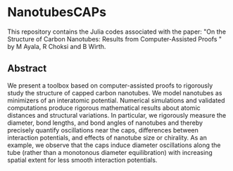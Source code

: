 # NanotubesCAPs

This repository contains the Julia codes associated with the paper: "On the Structure of Carbon Nanotubes: 
Results from Computer-Assisted Proofs " by M Ayala, R Choksi and B Wirth.

<!-- [🔗 arXiv:2503.04701](https://arxiv.org/abs/2503.04701)   -->

## Abstract
We present a toolbox based on computer-assisted proofs to rigorously study the structure of capped carbon nanotubes. We model nanotubes as minimizers of an interatomic potential. 
Numerical simulations and validated computations produce rigorous mathematical results about atomic distances and structural variations. In particular, we rigorously measure the diameter, bond lengths, and bond angles of nanotubes and thereby precisely quantify oscillations near the caps, differences between interaction potentials, and effects of nanotube size or chirality. 
As an example, we observe that the caps induce diameter oscillations along the tube (rather than a monotonous diameter equilibration) with increasing spatial extent for less smooth interaction potentials.


<!-- ![Alt text](SolitonsPoster.png) -->
